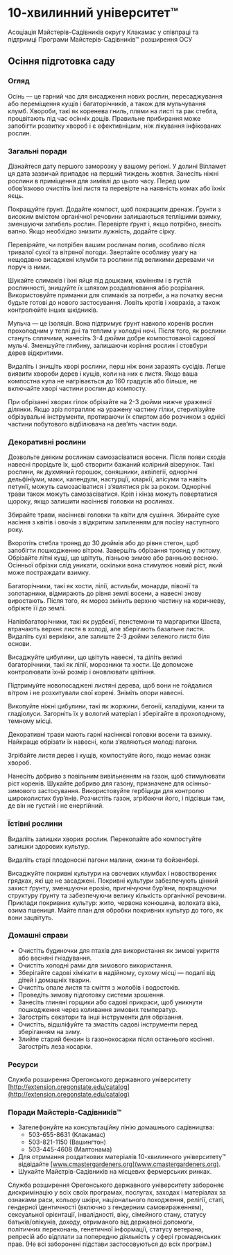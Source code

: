 # 10-хвилинний університет™

Асоціація Майстерів-Садівників округу Клакамас у співпраці та підтримці Програми Майстерів-Садівників™ розширення ОСУ  

## Осіння підготовка саду  

### Огляд  
Осінь — це гарний час для висадження нових рослин, пересаджування або переміщення кущів і багаторічників, а також для мульчування клумб. Хвороби, такі як коренева гниль, плями на листі та рак стебла, процвітають під час осінніх дощів. Правильне прибирання може запобігти розвитку хвороб і є ефективнішим, ніж лікування інфікованих рослин.  

### Загальні поради  
Дізнайтеся дату першого заморозку у вашому регіоні. У долині Вілламет ця дата зазвичай припадає на перший тиждень жовтня. Занесіть ніжні рослини в приміщення для зимівлі до цього часу. Перед цим обов’язково очистіть їхні листя та перевірте на наявність комах або їхніх яєць.  

Покращуйте ґрунт. Додайте компост, щоб покращити дренаж. Ґрунти з високим вмістом органічної речовини залишаються теплішими взимку, зменшуючи загибель рослин. Перевірте ґрунт і, якщо потрібно, внесіть вапно. Якщо необхідно знизити лужність, додайте сірку.  

Перевіряйте, чи потрібен вашим рослинам полив, особливо після тривалої сухої та вітряної погоди. Звертайте особливу увагу на нещодавно висаджені клумби та рослини під великими деревами чи поруч із ними.  

Шукайте слимаків і їхні яйця під дошками, камінням і в густій рослинності, знищуйте їх шляхом роздавлювання або розрізання. Використовуйте приманки для слимаків за потреби, а на початку весни будьте готові до нового застосування. Ловіть кротів і ховрахів, а також контролюйте інших шкідників.  

Мульча — це ізоляція. Вона підтримує ґрунт навколо коренів рослин прохолодним у теплі дні та теплим у холодні ночі. Після того, як рослини стануть сплячими, нанесіть 3-4 дюйми добре компостованої садової мульчі. Зменшуйте глибину, залишаючи коріння рослин і стовбури дерев відкритими.  

Видаліть і знищіть хворі рослини, перш ніж вони заразять сусідів. Легше виявити хвороби дерев і кущів, коли на них є листя. Якщо ваша компостна купа не нагрівається до 160 градусів або більше, не включайте хворі частини рослин до компосту.  

При обрізанні хворих гілок обрізайте на 2-3 дюйми нижче ураженої ділянки. Якщо зріз потрапляє на уражену частину гілки, стерилізуйте обрізувальні інструменти, протираючи їх спиртом або розчином з однієї частини побутового відбілювача на дев’ять частин води.  

### Декоративні рослини  
Дозвольте деяким рослинам самозасіватися восени. Після появи сходів навесні прорідьте їх, щоб створити бажаний колірний візерунок. Такі рослини, як духмяний горошок, соняшники, аквілегії, однорічні дельфініуми, маки, календули, настурції, кларкії, алісуми та навіть петунії, можуть самозасіватися і з’являтися рік за роком. Однорічні трави також можуть самозасіватися. Кріп і кінза можуть повертатися щороку, якщо залишити насіннєві головки на рослинах.  

Збирайте трави, насіннєві головки та квіти для сушіння. Збирайте сухе насіння з квітів і овочів з відкритим запиленням для посіву наступного року.  

Вкоротіть стебла троянд до 30 дюймів або до рівня стегон, щоб запобігти пошкодженню вітром. Завершіть обрізання троянд у лютому. Обрізайте літні кущі, що цвітуть, пізньою зимою або ранньою весною. Осінньої обрізки слід уникати, оскільки вона стимулює новий ріст, який може постраждати взимку.  

Багаторічники, такі як хости, лілії, астильби, монарди, півонії та золотарники, відмирають до рівня землі восени, а навесні знову виростають. Після того, як мороз змінить верхню частину на коричневу, обріжте її до землі.  

Напівбагаторічники, такі як рудбекії, пенстемони та маргаритки Шаста, втрачають верхнє листя в холоді, але зберігають базальне листя. Видаліть сухі верхівки, але залиште 2-3 дюйми зеленого листя біля основи.  

Висаджуйте цибулини, що цвітуть навесні, та діліть великі багаторічники, такі як лілії, морозники та хости. Це допоможе контролювати їхній розмір і оновлювати цвітіння.  

Підтримуйте новопосаджені листяні дерева, щоб вони не гойдалися вітром і не розхитували свої корені. Зніміть опори навесні.  

Викопуйте ніжні цибулини, такі як жоржини, бегонії, каладіуми, канни та гладіолуси. Загорніть їх у вологий матеріал і зберігайте в прохолодному, темному місці.  

Декоративні трави мають гарні насіннєві головки восени та взимку. Найкраще обрізати їх навесні, коли з’являються молоді пагони.  

Згрібайте листя дерев і кущів, компостуйте його, якщо немає ознак хвороб.  

Нанесіть добриво з повільним вивільненням на газон, щоб стимулювати ріст коренів. Шукайте добриво для газону, призначене для осінньо-зимового застосування. Використовуйте гербіциди для контролю широколистих бур’янів. Розчистіть газон, згрібаючи його, і підсівши там, де він не густий і не енергійний.  

### Їстівні рослини  
Видаліть залишки хворих рослин. Перекопайте або компостуйте залишки здорових культур.  

Видаліть старі плодоносні пагони малини, ожини та бойзенбері.  

Висаджуйте покривні культури на овочевих клумбах і новостворених грядках, які ще не засаджені. Покривні культури забезпечують цінний захист ґрунту, зменшуючи ерозію, пригнічуючи бур’яни, покращуючи структуру ґрунту та забезпечуючи велику кількість органічної речовини. Приклади покривних культур: жито, червона конюшина, волохата віка, озима пшениця. Майте план для обробки покривних культур до того, як вони зацвітуть.  

### Домашні справи  
- Очистіть будиночки для птахів для використання як зимові укриття або весняні гніздування.  
- Очистіть холодні рами для зимового використання.  
- Зберігайте садові хімікати в надійному, сухому місці — подалі від дітей і домашніх тварин.  
- Очистіть опале листя та сміття з жолобів і водостоків.  
- Проведіть зимову підготовку системи зрошення.  
- Занесіть глиняні горщики або садові прикраси, щоб уникнути пошкодження через коливання зимових температур.  
- Загостріть секатори та інші інструменти для обрізання.  
- Очистіть, відшліфуйте та змастіть садові інструменти перед зберіганням на зиму.  
- Злийте старий бензин із газонокосарки після останнього косіння. Загостріть леза косарки.  

### Ресурси  
Служба розширення Орегонського державного університету  
[http://extension.oregonstate.edu/catalog](http://extension.oregonstate.edu/catalog)  

### Поради Майстерів-Садівників™  
- Зателефонуйте на консультаційну лінію домашнього садівництва:  
  - 503-655-8631 (Клакамас)  
  - 503-821-1150 (Вашингтон)  
  - 503-445-4608 (Малтонама)  
- Для отримання роздаткових матеріалів 10-хвилинного університету™ відвідайте [www.cmastergardeners.org](www.cmastergardeners.org).  
- Шукайте Майстрів-Садівників на місцевих фермерських ринках.  

Служба розширення Орегонського державного університету забороняє дискримінацію у всіх своїх програмах, послугах, заходах і матеріалах за ознаками раси, кольору шкіри, національного походження, релігії, статі, гендерної ідентичності (включно з гендерним самовираженням), сексуальної орієнтації, інвалідності, віку, сімейного стану, статусу батьків/опікунів, доходу, отриманого від державної допомоги, політичних переконань, генетичної інформації, статусу ветерана, репресій або відплати за попередню діяльність у сфері громадянських прав. (Не всі заборонені підстави застосовуються до всіх програм.)